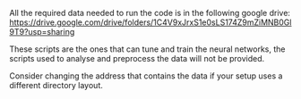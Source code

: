 All the required data needed to run the code is in the following google drive:
https://drive.google.com/drive/folders/1C4V9xJrxS1e0sLS174Z9mZiMNB0Gl9T9?usp=sharing

These scripts are the ones that can tune and train the neural networks, the scripts used to analyse and preprocess the data will not be provided.

Consider changing the address that contains the data if your setup uses a different directory layout.